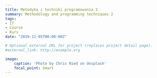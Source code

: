 ```yaml
---
title: Metodyka i techniki programowania 2
summary: Methodology and programming techniques 2 
tags:
- IT
- Course
- Kurs
date: "2019-11-05T00:00:00Z"

# Optional external URL for project (replaces project detail page).
#external_link: http://example.org

image:
    caption: 'Photo by Chris Ried on Unsplash'
    focal_point: Smart
---
```


